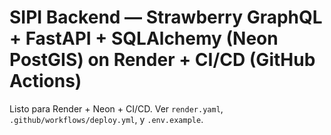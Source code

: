 # SIPI Backend — Strawberry GraphQL + FastAPI + SQLAlchemy (Neon PostGIS) on Render + CI/CD (GitHub Actions)

Listo para Render + Neon + CI/CD.
Ver `render.yaml`, `.github/workflows/deploy.yml`, y `.env.example`.
